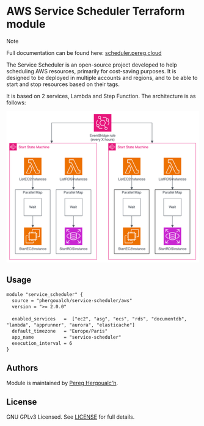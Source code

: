 # AWS Service Scheduler Terraform module

> [!NOTE]
> Full documentation can be found here: [scheduler.pereg.cloud](https://scheduler.pereg.cloud/)

The Service Scheduler is an open-source project developed to help scheduling AWS resources, primarily for cost-saving purposes. It is designed to be deployed in multiple accounts and regions, and to be able to start and stop resources based on their tags.

It is based on 2 services, Lambda and Step Function. The architecture is as follows:

![Architecture](https://raw.githubusercontent.com/phergoualch/terraform-aws-service-scheduler/main/docs/img/diagram-background.png)


## Usage

```hcl
module "service_scheduler" {
  source = "phergoualch/service-scheduler/aws"
  version = ">= 2.0.0"

  enabled_services   =  ["ec2", "asg", "ecs", "rds", "documentdb", "lambda", "apprunner", "aurora", "elasticache"]
  default_timezone   = "Europe/Paris"
  app_name           = "service-scheduler"
  execution_interval = 6
}
```

## Authors
Module is maintained by [Pereg Hergoualc'h](https://github.com/phergoualch).

## License
GNU GPLv3 Licensed. See [LICENSE](https://github.com/phergoualch/terraform-aws-service-scheduler/blob/main/LICENSE) for full details.
